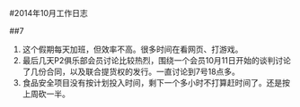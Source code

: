 #2014年10月工作日志

##7
1. 这个假期每天加班，但效率不高。很多时间在看网页、打游戏。
2. 最后几天P2俱乐部会员讨论比较热烈，围绕一个会员10月11日开始的谈判讨论了几份合同，以及联合提货权的发行。一直讨论到7号18点多。
3. 食品安全项目没有按计划投入时间，剩下一个多小时不打算赶时间了。还是按上周砍一半。